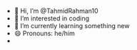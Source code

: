 - 👋 Hi, I’m @TahmidRahman10
- 👀 I’m interested in coding
- 🌱 I’m currently learning something new
- 😄 Pronouns: he/him
-

<!---
TahmidRahman10/TahmidRahman10 is a ✨ special ✨ repository because its `README.md` (this file) appears on your GitHub profile.
You can click the Preview link to take a look at your changes.
--->
